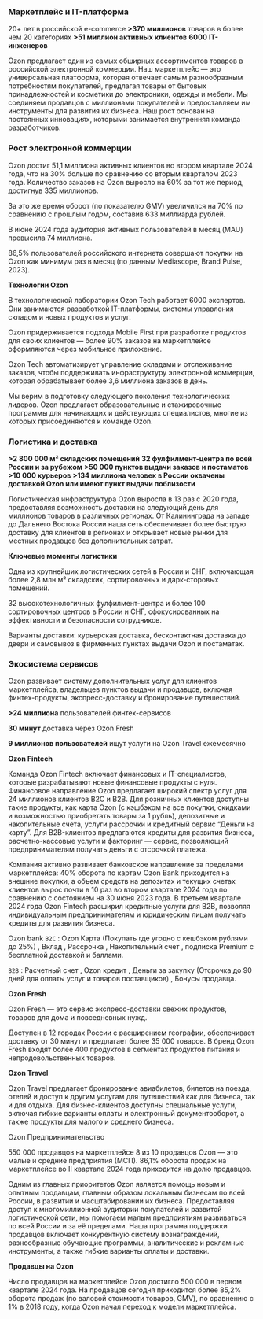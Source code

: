 
<h3>Маркетплейс и IT-платформа</h3>

20+ лет в российской e-commerce
**>370 миллионов** товаров в более чем 20 категориях
**>51 миллион активных клиентов**
**6000 IT-инженеров**

Ozon предлагает один из самых обширных ассортиментов товаров в российской электронной коммерции. Наш маркетплейс — это универсальная платформа, которая отвечает самым разнообразным потребностям покупателей, предлагая товары от бытовых принадлежностей и косметики до электроники, одежды и мебели. Мы соединяем продавцов с миллионами покупателей и предоставляем им инструменты для развития их бизнеса. Наш рост основан на постоянных инновациях, которыми занимается внутренняя команда разработчиков.

  

<h3>Рост электронной коммерции</h3>

Ozon достиг 51,1 миллиона активных клиентов во втором квартале 2024 года, что на 30% больше по сравнению со вторым кварталом 2023 года. Количество заказов на Ozon выросло на 60% за тот же период, достигнув 335 миллионов.

За это же время оборот (по показателю GMV) увеличился на 70% по сравнению с прошлым годом, составив 633 миллиарда рублей.

В июне 2024 года аудитория активных пользователей в месяц (MAU) превысила 74 миллиона.

86,5% пользователей российского интернета совершают покупки на Ozon как минимум раз в месяц (по данным Mediascope, Brand Pulse, 2023).

**Технологии Ozon**

В технологической лаборатории Ozon Tech работает 6000 экспертов. Они занимаются разработкой IT-платформы, системы управления складом и новых продуктов и услуг.

Ozon придерживается подхода Mobile First при разработке продуктов для своих клиентов — более 90% заказов на маркетплейсе оформляются через мобильное приложение.

Ozon Tech автоматизирует управление складами и отслеживание заказов, чтобы поддерживать инфраструктуру электронной коммерции, которая обрабатывает более 3,6 миллиона заказов в день.

Мы верим в подготовку следующего поколения технологических лидеров. Ozon предлагает образовательные и стажировочные программы для начинающих и действующих специалистов, многие из которых присоединяются к команде Ozon.


<h3>Логистика и доставка</h3>

**>2 800 000 м² складских помещений**
**32 фулфилмент-центра по всей России и за рубежом**
**>50 000 пунктов выдачи заказов и постаматов**
**>10 000 курьеров**
**>134 миллиона человек в России охвачены доставкой Ozon или имеют пункт выдачи поблизости**

Логистическая инфраструктура Ozon выросла в 13 раз с 2020 года, предоставляя возможность доставки на следующий день для миллионов товаров в различных регионах. От Калининграда на западе до Дальнего Востока России наша сеть обеспечивает более быструю доставку для клиентов в регионах и открывает новые рынки для местных продавцов без дополнительных затрат.

**Ключевые моменты логистики**

Одна из крупнейших логистических сетей в России и СНГ, включающая более 2,8 млн м² складских, сортировочных и дарк-сторовых помещений.

32 высокотехнологичных фулфилмент-центра и более 100 сортировочных центров в России и СНГ, сфокусированных на эффективности и безопасности сотрудников.

Варианты доставки: курьерская доставка, бесконтактная доставка до двери и самовывоз в фирменных пунктах выдачи Ozon и постаматах.




<h3>Экосистема сервисов</h3>

Ozon развивает систему дополнительных услуг для клиентов маркетплейса, владельцев пунктов выдачи и продавцов, включая финтех-продукты, экспресс-доставку и бронирование путешествий.

**>24 миллиона** пользователей финтех-сервисов

**30 минут** доставка через Ozon Fresh

**9 миллионов пользователей** ищут услуги на Ozon Travel ежемесячно


**Ozon Fintech**

Команда Ozon Fintech включает финансовых и IT-специалистов, которые разрабатывают новые финансовые продукты с нуля. Финансовое направление Ozon предлагает широкий спектр услуг для 24 миллионов клиентов B2C и B2B. Для розничных клиентов доступны такие продукты, как карта Ozon (с кэшбэком на все покупки, скидками и возможностью приобретать товары за 1 рубль), депозитные и накопительные счета, услуги рассрочки и кредитный сервис “Деньги на карту”. Для B2B-клиентов предлагаются кредиты для развития бизнеса, расчетно-кассовые услуги и факторинг — сервис, позволяющий предпринимателям получать деньги с отсрочкой платежа.

Компания активно развивает банковское направление за пределами маркетплейса: 40% оборота по картам Ozon Bank приходится на внешние покупки, а объем средств на депозитах и текущих счетах клиентов вырос почти в 10 раз во втором квартале 2024 года по сравнению с состоянием на 30 июня 2023 года. В третьем квартале 2024 года Ozon Fintech расширил кредитные услуги для B2B, позволяя индивидуальным предпринимателям и юридическим лицам получать кредиты для развития бизнеса.

Ozon bank `B2C` :  Ozon Карта (Покупать где угодно с кешбэком рублями до 25%) , Вклад , Рассрочка , Накопительный счет , подписка Premium с бесплатной доставкой и баллами. 

`B2B` : Расчетный счет , Ozon кредит , Деньги за закупку (Отсрочка до 90 дней для оплаты услуг и товаров поставщиков) , Бонусы продавца. 


**Ozon Fresh**

Ozon Fresh — это сервис экспресс-доставки свежих продуктов, товаров для дома и повседневных нужд.

Доступен в 12 городах России с расширением географии, обеспечивает доставку от 30 минут и предлагает более 35 000 товаров. В бренд Ozon Fresh входят более 400 продуктов в сегментах продуктов питания и непродовольственных товаров.

**Ozon Travel**

Ozon Travel предлагает бронирование авиабилетов, билетов на поезда, отелей и доступ к другим услугам для путешествий как для бизнеса, так и для отдыха. Для бизнес-клиентов доступны специальные услуги, включая гибкие варианты оплаты и электронный документооборот, а также продукты для малого и среднего бизнеса.


Ozon Предпринимательство

550 000 продавцов на маркетплейсе
8 из 10 продавцов Ozon — это малые и средние предприятия (МСП).
86,1% оборота продаж на маркетплейсе во II квартале 2024 года приходится на долю продавцов.

Одним из главных приоритетов Ozon является помощь новым и опытным продавцам, главным образом локальным бизнесам по всей России, в развитии и масштабировании их бизнеса. Предоставляя доступ к многомиллионной аудитории покупателей и развитой логистической сети, мы помогаем малым предприятиям развиваться по всей России и за её пределами. Наша программа поддержки продавцов включает конкурентную систему вознаграждений, разнообразные обучающие программы, аналитические и рекламные инструменты, а также гибкие варианты оплаты и доставки.

**Продавцы на Ozon**

Число продавцов на маркетплейсе Ozon достигло 500 000 в первом квартале 2024 года. На продавцов сегодня приходится более 85,2% оборота продаж (по валовой стоимости товаров, GMV), по сравнению с 1% в 2018 году, когда Ozon начал переход к модели маркетплейса.